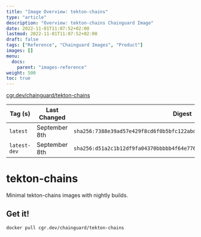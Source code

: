 ```yaml
---
title: "Image Overview: tekton-chains"
type: "article"
description: "Overview: tekton-chains Chainguard Image"
date: 2022-11-01T11:07:52+02:00
lastmod: 2022-11-01T11:07:52+02:00
draft: false
tags: ["Reference", "Chainguard Images", "Product"]
images: []
menu:
  docs:
    parent: "images-reference"
weight: 500
toc: true
---
```


[cgr.dev/chainguard/tekton-chains](https://github.com/chainguard-images/images/tree/main/images/tekton-chains)

| Tag (s)       | Last Changed  | Digest                                                                    |
|---------------|---------------|---------------------------------------------------------------------------|
|  `latest`     | September 8th | `sha256:7388e39ad57e429f8cd6f0b5bfc122abdfa20445d290891e1bf28d5681b7186a` |
|  `latest-dev` | September 8th | `sha256:d51a2c1b12df9fa04370bbbbb4f64e7766ba371ef8ecfc8eff684d4e3a9a8815` |

# tekton-chains

Minimal tekton-chains images with nightly builds.

## Get it!

```shell
docker pull cgr.dev/chainguard/tekton-chains
```
